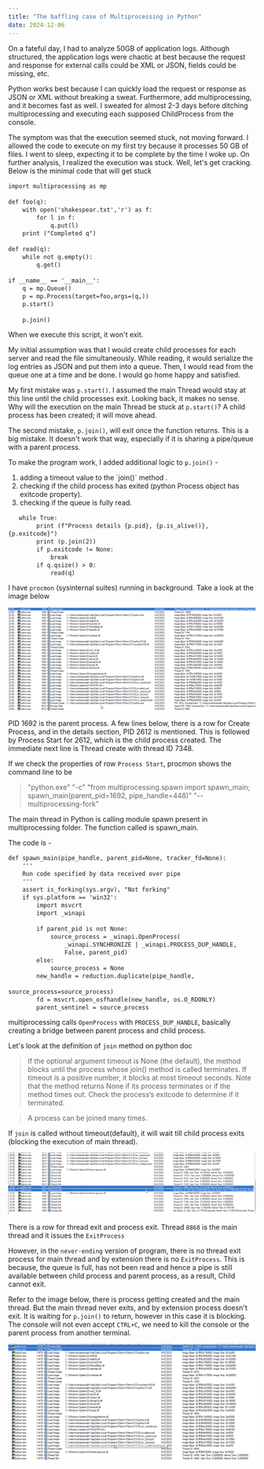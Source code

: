 ```yaml
---
title: "The baffling case of Multiprocessing in Python"
date: 2024-12-06
---
```


On a fateful day, I had to analyze 50GB of application logs. Although structured, the application logs were chaotic at best because the request and response for external calls could be XML or JSON, fields could be missing, etc.

Python works best because I can quickly load the request or response as JSON or XML without breaking a sweat. Furthermore, add multiprocessing, and it becomes fast as well. I sweated for almost 2-3 days before ditching multiprocessing and executing each supposed ChildProcess from the console.

The symptom was that the execution seemed stuck, not moving forward. I allowed the code to execute on my first try because it processes 50 GB of files. I went to sleep, expecting it to be complete by the time I woke up. On further analysis, I realized the execution was stuck. Well, let's get cracking. Below is the minimal code that will get stuck 

```
import multiprocessing as mp

def foo(q):
    with open('shakespear.txt','r') as f:
        for l in f:
            q.put(l)
    print ("Completed q")

def read(q):
    while not q.empty():
        q.get()

if __name__ == '__main__':
    q = mp.Queue()
    p = mp.Process(target=foo,args=(q,))
    p.start()

    p.join()
```

When we execute this script, it won't exit.

My initial assumption was that I would create child processes for each server and read the file simultaneously. While reading, it would serialize the log entries as JSON and put them into a queue. Then, I would read from the queue one at a time and be done. I would go home happy and satisfied.

My first mistake was `p.start()`. I assumed the main Thread would stay at this line until the child processes exit. Looking back, it makes no sense. Why will the execution on the main Thread be stuck at `p.start()`? A child process has been created; it will move ahead.

The second mistake, `p.join()`, will exit once the function returns. This is a big mistake. It doesn't work that way, especially if it is sharing a pipe/queue with a parent process.

To make the program work, I added additional logic to `p.join()` - 
<ol>
    <li>adding a timeout value to the `join()` method .</li>
    <li>checking if the child process has exited (python Process object has exitcode property).</li>
    <li>checking if the queue is fully read.</li>
</ol>

```
   while True:
        print (f"Process details {p.pid}, {p.is_alive()}, {p.exitcode}")
        print (p.join(2))
        if p.exitcode != None:
            break
        if q.qsize() > 0:
            read(q)
```

I have `procmon` (sysinternal suites) running in background. Take a look at the image below

![PROCESS CREATED](/assets/process_created.png)

PID 1692 is the parent process. A few lines below, there is a row for Create Process, and in the details section, PID 2612 is mentioned. This is followed by Process Start for 2612, which is the child process created. The immediate next line is Thread create with thread ID 7348.  

If we check the properties of row `Process Start`, procmon shows the command line to be

> "python.exe" "-c" "from multiprocessing.spawn import spawn_main; spawn_main(parent_pid=1692, pipe_handle=448)" "--multiprocessing-fork"

The main thread in Python is calling module spawn present in multiprocessing folder. The function called is spawn_main.

The code is -

```
def spawn_main(pipe_handle, parent_pid=None, tracker_fd=None):
    '''
    Run code specified by data received over pipe
    '''
    assert is_forking(sys.argv), "Not forking"
    if sys.platform == 'win32':
        import msvcrt
        import _winapi

        if parent_pid is not None:
            source_process = _winapi.OpenProcess(
                _winapi.SYNCHRONIZE | _winapi.PROCESS_DUP_HANDLE,
                False, parent_pid)
        else:
            source_process = None
        new_handle = reduction.duplicate(pipe_handle,
                                         source_process=source_process)
        fd = msvcrt.open_osfhandle(new_handle, os.O_RDONLY)
        parent_sentinel = source_process
```

multiprocessing calls `OpenProcess` with `PROCESS_DUP_HANDLE`, basically creating a bridge between parent process and child process. 

Let's look at the definition of `join` method on python doc


> If the optional argument timeout is None (the default), the method blocks until the process whose join() method is called terminates. If timeout is a positive number, it blocks at most timeout seconds. Note that the method returns None if its process terminates or if the method times out. Check the process’s exitcode to determine if it terminated.

> A process can be joined many times.

If `join` is called without timeout(default), it will wait till child process exits (blocking the execution of main thread).

![PROCESS EXIT](/assets/process_exit.png)

There is a row for thread  exit and process exit. Thread `8868` is the main thread and it issues the `ExitProcess`

However, in the `never-ending` version of program, there is no thread exit process for main thread and by extension there is no `ExitProcess`. This is because, the queue is full, has not been read and hence a pipe is still available between child process and parent process, as a result, Child cannot exit.

Refer to the image below, there is process getting created and the main thread. But the main thread never exits, and by extension process doesn't exit. It is waiting for `p.join()` to return, however in this case it is blocking. The console will not even accept `CTRL+C`, we need to kill the console or the parent process from another terminal.

![PROCESS DOESNT EXIT](/assets/no_exit.png)



